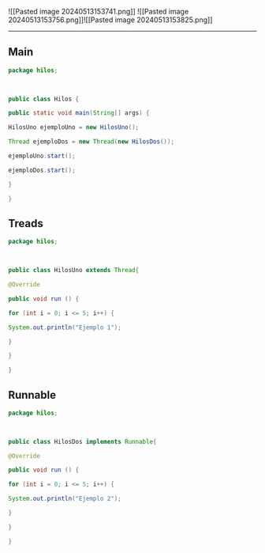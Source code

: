 ![[Pasted image 20240513153741.png]]
![[Pasted image 20240513153756.png]]![[Pasted image 20240513153825.png]]

---
## Main
```Java
package hilos;

  

public class Hilos {

public static void main(String[] args) {

HilosUno ejemploUno = new HilosUno();

Thread ejemploDos = new Thread(new HilosDos());

ejemploUno.start();

ejemploDos.start();

}

}
```

## Treads
```Java
package hilos;

  

public class HilosUno extends Thread{

@Override

public void run () {

for (int i = 0; i <= 5; i++) {

System.out.println("Ejemplo 1");

}

}

}
```

## Runnable
```Java
package hilos;

  

public class HilosDos implements Runnable{

@Override

public void run () {

for (int i = 0; i <= 5; i++) {

System.out.println("Ejemplo 2");

}

}

}
```